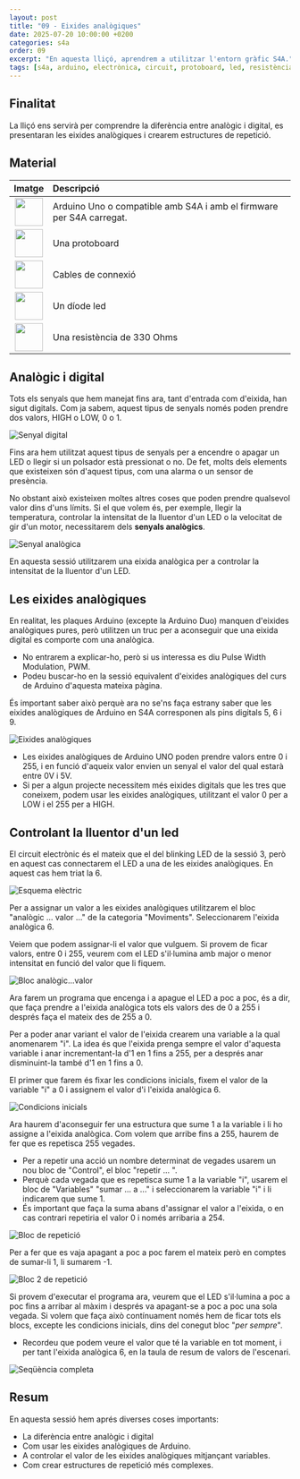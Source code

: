 ```yaml
---
layout: post
title: "09 - Eixides analògiques"
date: 2025-07-20 10:00:00 +0200
categories: s4a
order: 09
excerpt: "En aquesta lliçó, aprendrem a utilitzar l'entorn gràfic S4A."
tags: [s4a, arduino, electrònica, circuit, protoboard, led, resistència, potenciòmetre]
---
```


[img1]: /assets/imatges/s4a/s4a_09_01.png "Senyal digital"
[img2]: /assets/imatges/s4a/s4a_09_02.jpg "Senyal analògica"
[img3]: /assets/imatges/s4a/s4a_09_03.png "Eixides analògiques"
[img4]: /assets/imatges/s4a/s4a_09_04.png "Esquema elèctric"
[img5]: /assets/imatges/s4a/s4a_09_05.png "Bloc analògic...valor"
[img6]: /assets/imatges/s4a/s4a_09_06.png "Condicions inicials"
[img7]: /assets/imatges/s4a/s4a_09_07.png "Bloc de repetició"
[img8]: /assets/imatges/s4a/s4a_09_08.png "Bloc 2 de repetició"
[img9]: /assets/imatges/s4a/s4a_09_09.png "Seqüència completa"

## Finalitat

La lliçó ens servirà per comprendre la diferència entre analògic i digital, es presentaran les eixides analògiques i crearem estructures de repetició.

## Material

|                               Imatge                               | Descripció                                                           |
| :----------------------------------------------------------------: | :------------------------------------------------------------------- |
|   <img src="/assets/imatges/mat/mat_unor3.png" width="50" height="50">    | Arduino Uno o compatible amb S4A i amb el firmware per S4A carregat. |
| <img src="/assets/imatges/mat/mat_protoboard.png" width="50" height="50"> | Una protoboard                                                       |
|   <img src="/assets/imatges/mat/mat_dupont.png" width="50" height="50">   | Cables de connexió                                                   |
|    <img src="/assets/imatges/mat/mat_led.png" width="50" height="50">     | Un díode led                                                         |
|  <img src="/assets/imatges/mat/mat_resis330.png" width="50" height="50">  | Una resistència de 330 Ohms                                          |

## Analògic i digital

Tots els senyals que hem manejat fins ara, tant d'entrada com d'eixida, han sigut digitals. Com ja sabem, aquest tipus de senyals només poden prendre dos valors, HIGH o LOW, 0 o 1.

![Senyal digital][img1]

Fins ara hem utilitzat aquest tipus de senyals per a encendre o apagar un LED o llegir si un polsador està pressionat o no. De fet, molts dels elements que existeixen són d'aquest tipus, com una alarma o un sensor de presència.

No obstant això existeixen moltes altres coses que poden prendre qualsevol valor dins d'uns límits. Si el que volem és, per exemple, llegir la temperatura, controlar la intensitat de la lluentor d'un LED o la velocitat de gir d'un motor, necessitarem dels **senyals analògics**.

![Senyal analògica][img2]

En aquesta sessió utilitzarem una eixida analògica per a controlar la intensitat de la lluentor d'un LED.

## Les eixides analògiques

En realitat, les plaques Arduino (excepte la Arduino Duo) manquen d'eixides analògiques pures, però utilitzen un truc per a aconseguir que una eixida digital es comporte com una analògica.

- No entrarem a explicar-ho, però si us interessa es diu Pulse Width Modulation, PWM.
- Podeu buscar-ho en la sessió equivalent d'eixides analògiques del curs de Arduino d'aquesta mateixa pàgina.

És important saber això perquè ara no se'ns faça estrany saber que les eixides analògiques de Arduino en S4A corresponen als pins digitals 5, 6 i 9.

![Eixides analògiques][img3]

- Les eixides analògiques de Arduino UNO poden prendre valors entre 0 i 255, i en funció d'aqueix valor envien un senyal el valor del qual estarà entre 0V i 5V.
- Si per a algun projecte necessitem més eixides digitals que les tres que coneixem, podem usar les eixides analògiques, utilitzant el valor 0 per a LOW i el 255 per a HIGH.

## Controlant la lluentor d'un led

El circuit electrònic és el mateix que el del blinking LED de la sessió 3, però en aquest cas connectarem el LED a una de les eixides analògiques. En aquest cas hem triat la 6.

![Esquema elèctric][img4]

Per a assignar un valor a les eixides analògiques utilitzarem el bloc "analògic ... valor ..." de la categoria "Moviments". Seleccionarem l'eixida analògica 6.

Veiem que podem assignar-li el valor que vulguem. Si provem de ficar valors, entre 0 i 255, veurem com el LED s'il·lumina amb major o menor intensitat en funció del valor que li fiquem.

![Bloc analògic...valor][img5]

Ara farem un programa que encenga i a apague el LED a poc a poc, és a dir, que faça prendre a l'eixida analògica tots els valors des de 0 a 255 i després faça el mateix des de 255 a 0.

Per a poder anar variant el valor de l'eixida crearem una variable a la qual anomenarem "i". La idea és que l'eixida prenga sempre el valor d'aquesta variable i anar incrementant-la d'1 en 1 fins a 255, per a després anar disminuint-la també d'1 en 1 fins a 0.

El primer que farem és fixar les condicions inicials, fixem el valor de la variable "i" a 0 i assignem el valor d'i l'eixida analògica 6.

![Condicions inicials][img6]

Ara haurem d'aconseguir fer una estructura que sume 1 a la variable i li ho assigne a l'eixida analògica. Com volem que arribe fins a 255, haurem de fer que es repetisca 255 vegades.

- Per a repetir una acció un nombre determinat de vegades usarem un nou bloc de "Control", el bloc "repetir ... ".
- Perquè cada vegada que es repetisca sume 1 a la variable "i", usarem el bloc de "Variables" "sumar ... a ..." i seleccionarem la variable "i" i li indicarem que sume 1.
- És important que faça la suma abans d'assignar el valor a l'eixida, o en cas contrari repetiria el valor 0 i només arribaria a 254.

![Bloc de repetició][img7]

Per a fer que es vaja apagant a poc a poc farem el mateix però en comptes de sumar-li 1, li sumarem -1.

![Bloc 2 de repetició][img8]

Si provem d'executar el programa ara, veurem que el LED s'il·lumina a poc a poc fins a arribar al màxim i després va apagant-se a poc a poc una sola vegada. Si volem que faça això contínuament només hem de ficar tots els blocs, excepte les condicions inicials, dins del conegut bloc "_per sempre_".

- Recordeu que podem veure el valor que té la variable en tot moment, i per tant l'eixida analògica 6, en la taula de resum de valors de l'escenari.

![Seqüència completa][img9]

## Resum

En aquesta sessió hem aprés diverses coses importants:

- La diferència entre analògic i digital
- Com usar les eixides analògiques de Arduino.
- A controlar el valor de les eixides analògiques mitjançant variables.
- Com crear estructures de repetició més complexes.

